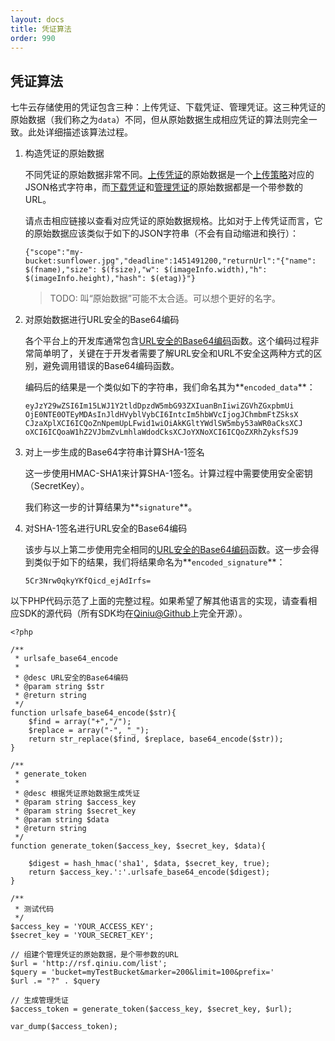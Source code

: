 ```yaml
---
layout: docs
title: 凭证算法
order: 990
---
```


<a name="token-algorithm"></a>
## 凭证算法

七牛云存储使用的凭证包含三种：上传凭证、下载凭证、管理凭证。这三种凭证的原始数据（我们称之为`data`）不同，但从原始数据生成相应凭证的算法则完全一致。此处详细描述该算法过程。

1. 构造凭证的原始数据

	不同凭证的原始数据非常不同。[上传凭证]()的原始数据是一个[上传策略]()对应的JSON格式字符串，而[下载凭证]()和[管理凭证]()的原始数据都是一个带参数的URL。
	
	请点击相应链接以查看对应凭证的原始数据规格。比如对于上传凭证而言，它的原始数据应该类似于如下的JSON字符串（不会有自动缩进和换行）：
	
	```
	{"scope":"my-bucket:sunflower.jpg","deadline":1451491200,"returnUrl":"{"name": $(fname),"size": $(fsize),"w": $(imageInfo.width),"h": $(imageInfo.height),"hash": $(etag)}"}
	```
	
	> TODO: 叫“原始数据”可能不太合适。可以想个更好的名字。
	
1. 对原始数据进行URL安全的Base64编码
	
	各个平台上的开发库通常包含[URL安全的Base64编码]()函数。这个编码过程非常简单明了，关键在于开发者需要了解URL安全和URL不安全这两种方式的区别，避免调用错误的Base64编码函数。
	
	编码后的结果是一个类似如下的字符串，我们命名其为**`encoded_data`**：
	
	```
	eyJzY29wZSI6Im15LWJ1Y2tldDpzdW5mbG93ZXIuanBnIiwiZGVhZGxpbmUi
	OjE0NTE0OTEyMDAsInJldHVyblVybCI6IntcIm5hbWVcIjogJChmbmFtZSksX
	CJzaXplXCI6ICQoZnNpemUpLFwid1wiOiAkKGltYWdlSW5mby53aWR0aCksXCJ
	oXCI6ICQoaW1hZ2VJbmZvLmhlaWdodCksXCJoYXNoXCI6ICQoZXRhZyksfSJ9
	```
	
1. 对上一步生成的Base64字符串计算SHA-1签名

	这一步使用HMAC-SHA1来计算SHA-1签名。计算过程中需要使用安全密钥（SecretKey）。
	
	我们称这一步的计算结果为**`signature`**。

1. 对SHA-1签名进行URL安全的Base64编码

	该步与以上第二步使用完全相同的[URL安全的Base64编码]()函数。这一步会得到类似于如下的结果，我们将结果命名为**`encoded_signature`**：
	
	```
	5Cr3Nrw0qkyYKfQicd_ejAdIrfs=
	```
	
以下PHP代码示范了上面的完整过程。如果希望了解其他语言的实现，请查看相应SDK的源代码（所有SDK均在[Qiniu@Github](https://github.com/qiniu)上完全开源）。

```
<?php

/**
 * urlsafe_base64_encode
 *
 * @desc URL安全的Base64编码
 * @param string $str
 * @return string
 */
function urlsafe_base64_encode($str){
    $find = array("+","/");
    $replace = array("-", "_");
    return str_replace($find, $replace, base64_encode($str));
}

/**
 * generate_token
 *
 * @desc 根据凭证原始数据生成凭证
 * @param string $access_key
 * @param string $secret_key
 * @param string $data
 * @return string
 */
function generate_token($access_key, $secret_key, $data){

    $digest = hash_hmac('sha1', $data, $secret_key, true);
    return $access_key.':'.urlsafe_base64_encode($digest);
}

/**
 * 测试代码
 */
$access_key = 'YOUR_ACCESS_KEY';
$secret_key = 'YOUR_SECRET_KEY';

// 组建个管理凭证的原始数据，是个带参数的URL
$url = 'http://rsf.qiniu.com/list';
$query = 'bucket=myTestBucket&marker=200&limit=100&prefix='
$url .= "?" . $query

// 生成管理凭证
$access_token = generate_token($access_key, $secret_key, $url);

var_dump($access_token);
```